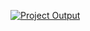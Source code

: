 [![Project Output](https://i.ibb.co/X3t7qns/shop-online.jpg)](https://codesperk.github.io/shop-online-PH/)
